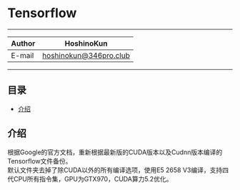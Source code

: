 # Tensorflow

****
|Author|HoshinoKun|
|---|---
|E-mail|hoshinokun@346pro.club
****

## 目录
* [介绍](#介绍)

介绍
------
根据Google的官方文档，重新根据最新版的CUDA版本以及Cudnn版本编译的Tensorflow文件备份。  
默认文件夹去掉了除CUDA以外的所有编译选项，使用E5 2658 V3编译，支持四代CPU所有指令集，GPU为GTX970，CUDA算力5.2优化。  